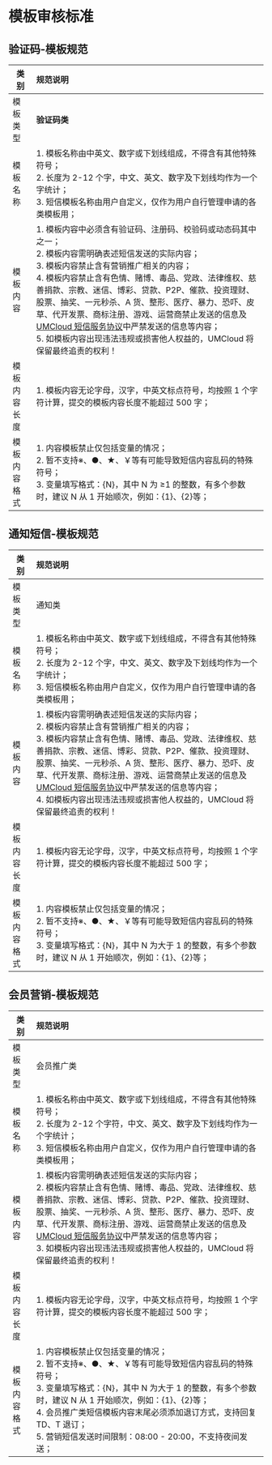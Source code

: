 # 模板审核标准

## 验证码-模板规范

| 类别         | 规范说明                                                                                                                                                                                                                                                                                                                                                                                                                                                                                                                                     |
| ------------ | :------------------------------------------------------------------------------------------------------------------------------------------------------------------------------------------------------------------------------------------------------------------------------------------------------------------------------------------------------------------------------------------------------------------------------------------------------------------------------------------------------------------------------------------- |
| 模板类型     | **验证码类**                                                                                                                                                                                                                                                                                                                                                                                                                                                                                                                                 |
| 模板名称     | 1. 模板名称由中英文、数字或下划线组成，不得含有其他特殊符号；<br />2. 长度为 2-12 个字，中文、英文、数字及下划线均作为一个字统计；<br />3. 短信模板名称由用户自定义，仅作为用户自行管理申请的各类模板用；                                                                                                                                                                                                                                                                                                                                        |
| 模板内容     | 1. 模板内容中必须含有验证码、注册码、校验码或动态码其中之一；<br />2. 模板内容需明确表述短信发送的实际内容；<br />3. 模板内容禁止含有营销推广相关的内容；<br />4. 模板内容禁止含有色情、赌博、毒品、党政、法律维权、慈善捐款、宗教、迷信、博彩、贷款、P2P、催款、投资理财、股票、抽奖、一元秒杀、A 货、整形、医疗、暴力、恐吓、皮草、代开发票、商标注册、游戏、运营商禁止发送的信息及[UMCloud 短信服务协议](/docs/usms/introduction/service_level)中严禁发送的信息等内容；<br />5. 如模板内容出现违法违规或损害他人权益的，UMCloud 将保留最终追责的权利！ |
| 模板内容长度 | 1. 模板内容无论字母，汉字，中英文标点符号，均按照 1 个字符计算，提交的模板内容长度不能超过 500 字；                                                                                                                                                                                                                                                                                                                                                                                                                                          |
| 模板内容格式 | 1. 内容模板禁止仅包括变量的情况；<br />2. 暂不支持※、●、★、￥等有可能导致短信内容乱码的特殊符号；<br />3. 变量填写格式：{N}，其中 N 为 ≥1 的整数，有多个参数时，建议 N 从 1 开始顺次，例如：{1}、{2}等；                                                                                                                                                                                                                                                                                                                                         |

## 通知短信-模板规范

| 类别         | 规范说明                                                                                                                                                                                                                                                                                                                                                                                                                                                                    |
| ------------ | :-------------------------------------------------------------------------------------------------------------------------------------------------------------------------------------------------------------------------------------------------------------------------------------------------------------------------------------------------------------------------------------------------------------------------------------------------------------------------- |
| 模板类型     | 通知类                                                                                                                                                                                                                                                                                                                                                                                                                                                                      |
| 模板名称     | 1. 模板名称由中英文、数字或下划线组成，不得含有其他特殊符号；<br />2. 长度为 2-12 个字，中文、英文、数字及下划线均作为一个字统计；<br />3. 短信模板名称由用户自定义，仅作为用户自行管理申请的各类模板用；                                                                                                                                                                                                                                                                       |
| 模板内容     | 1. 模板内容需明确表述短信发送的实际内容；<br />2. 模板内容禁止含有营销推广相关的内容；<br />3. 模板内容禁止含有色情、赌博、毒品、党政、法律维权、慈善捐款、宗教、迷信、博彩、贷款、P2P、催款、投资理财、股票、抽奖、一元秒杀、A 货、整形、医疗、暴力、恐吓、皮草、代开发票、商标注册、游戏、运营商禁止发送的信息及[UMCloud 短信服务协议](/docs/usms/introduction/service_level)中严禁发送的信息等内容；<br />4. 如模板内容出现违法违规或损害他人权益的，UMCloud 将保留最终追责的权利！ |
| 模板内容长度 | 1. 模板内容无论字母，汉字，中英文标点符号，均按照 1 个字符计算，提交的模板内容长度不能超过 500 字；                                                                                                                                                                                                                                                                                                                                                                         |
| 模板内容格式 | 1. 内容模板禁止仅包括变量的情况；<br />2. 暂不支持※、●、★、￥等有可能导致短信内容乱码的特殊符号；<br />3. 变量填写格式：{N}，其中 N 为大于 1 的整数，有多个参数时，建议 N 从 1 开始顺次，例如：{1}、{2}等；                                                                                                                                                                                                                                                                     |

## 会员营销-模板规范

| 类别         | 规范说明                                                                                                                                                                                                                                                                                                                                                                                                                          |
| ------------ | :-------------------------------------------------------------------------------------------------------------------------------------------------------------------------------------------------------------------------------------------------------------------------------------------------------------------------------------------------------------------------------------------------------------------------------- |
| 模板类型     | 会员推广类                                                                                                                                                                                                                                                                                                                                                                                                                        |
| 模板名称     | 1. 模板名称由中英文、数字或下划线组成，不得含有其他特殊符号；<br />2. 长度为 2-12 个字符，中文、英文、数字及下划线均作为一个字统计；<br />3. 短信模板名称由用户自定义，仅作为用户自行管理申请的各类模板用；                                                                                                                                                                                                                           |
| 模板内容     | 1. 模板内容需明确表述短信发送的实际内容；<br/>2. 模板内容禁止含有色情、赌博、毒品、党政、法律维权、慈善捐款、宗教、迷信、博彩、贷款、P2P、催款、投资理财、股票、抽奖、一元秒杀、A 货、整形、医疗、暴力、恐吓、皮草、代开发票、商标注册、游戏、运营商禁止发送的信息及[UMCloud 短信服务协议](/docs/usms/introduction/service_level)中严禁发送的信息等内容；<br />3. 如模板内容出现违法违规或损害他人权益的，UMCloud 将保留最终追责的权利！ |
| 模板内容长度 | 1. 模板内容无论字母，汉字，中英文标点符号，均按照 1 个字符计算，提交的模板内容长度不能超过 500 字；                                                                                                                                                                                                                                                                                                                               |
| 模板内容格式 | 1. 内容模板禁止仅包括变量的情况；<br />2. 暂不支持※、●、★、￥等有可能导致短信内容乱码的特殊符号；<br />3. 变量填写格式：{N}，其中 N 为大于 1 的整数，有多个参数时，建议 N 从 1 开始顺次，例如：{1}、{2}等；<br />4. 会员推广类短信模板内容末尾必须添加退订方式，支持回复 TD、T 退订；<br/>5. 营销短信发送时间限制：08:00 - 20:00，不支持夜间发送；                                                                                      |
